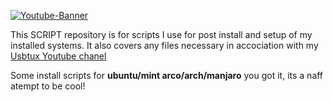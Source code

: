 <a href="https://ibb.co/5hYFzPH"><img src="https://i.ibb.co/yFhSMrj/Youtube-Banner.png" alt="Youtube-Banner" border="0"></a>

This SCRIPT repository is for scripts I use for post install and setup of my installed systems. It also covers any files necessary in accociation with my [Usbtux Youtube chanel](https://www.youtube.com/user/USBTux ) 

Some install scripts for  **ubuntu/mint arco/arch/manjaro** you got it, its a naff atempt to be cool!